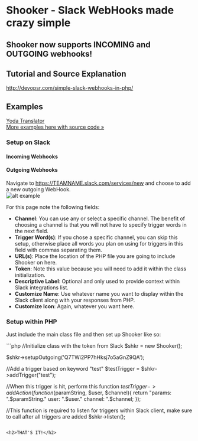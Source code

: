 <h1>Shooker - Slack WebHooks made crazy simple</h1>

<h2>Shooker now supports INCOMING and OUTGOING webhooks!</h2>

<h2>Tutorial and Source Explanation</h2>
<a href="http://devopsr.com/simple-slack-webhooks-in-php/">http://devopsr.com/simple-slack-webhooks-in-php/</a>

<h2>Examples</h2>
<a href="http://devopsr.com/connecting-slack-to-an-api-speak-like-yoda-you-will/">Yoda Translator</a><br/>
<a href="https://github.com/jwenzler/Shooker/tree/master/Examples">More examples here with source code &raquo;</a>


<h3>Setup on Slack</h3>

<h4>Incoming Webhooks</h3>

<h4>Outgoing Webhooks</h3>

Navigate to https://TEAMNAME.slack.com/services/new</a> and choose to add a new outgoing WebHook.  
![alt example](http://i.imgur.com/L1LKPzQ.png)

For this page note the following fields:

<ul>
<li><b>Channel</b>: You can use any or select a specific channel.  The benefit of choosing a channel is that you will not have to specify trigger words in the next field.</li>
<li><b>Trigger Word(s)</b>: If you chose a specific channel, you can skip this setup, otherwise place all words you plan on using for triggers in this field with commas separating them.</li>
<li><b>URL(s)</b>: Place the location of the PHP file you are going to include Shooker on here.</li>
<li><b>Token</b>: Note this value because you will need to add it within the class initialization.</li>
<li><b>Descriptive Label</b>: Optional and only used to provide context within Slack integrations list.</li>
<li><b>Customize Name</b>: Use whatever name you want to display within the Slack client along with your responses from PHP.</li>
<li><b>Customize Icon</b>: Again, whatever you want here.</li>
</ul>

<h3>Setup within PHP</h3>

<p>Just include the main class file and then set up Shooker like so:</p>
```php
//Initialize class with the token from Slack
$shkr = new Shooker();

$shkr->setupOutgoing('Q7TWi2PP7hHksj7o5aGnZ9QA');

//Add a trigger based on keyword "test"
$testTrigger = $shkr->addTrigger("test");

//When this trigger is hit, perform this function
$testTrigger->addAction(function($paramString, $user, $channel){
return "params: ".$paramString." user: ".$user." channel: ".$channel;
});

//This function is required to listen for triggers within Slack client, make sure to call after all triggers are added
$shkr->listen();
```

<h2>THAT'S IT!</h2> 
